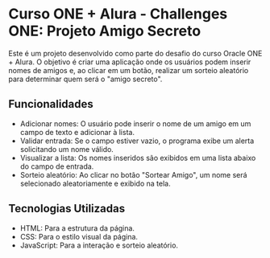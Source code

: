 # Curso ONE + Alura - Challenges ONE: Projeto Amigo Secreto

Este é um projeto desenvolvido como parte do desafio do curso Oracle ONE + Alura. O objetivo é criar uma aplicação onde os usuários podem inserir nomes de amigos e, ao clicar em um botão, realizar um sorteio aleatório para determinar quem será o "amigo secreto".

## Funcionalidades

- Adicionar nomes: O usuário pode inserir o nome de um amigo em um campo de texto e adicionar à lista.
- Validar entrada: Se o campo estiver vazio, o programa exibe um alerta solicitando um nome válido.
- Visualizar a lista: Os nomes inseridos são exibidos em uma lista abaixo do campo de entrada.
- Sorteio aleatório: Ao clicar no botão "Sortear Amigo", um nome será selecionado aleatoriamente e exibido na tela.

## Tecnologias Utilizadas

- HTML: Para a estrutura da página.
- CSS: Para o estilo visual da página.
- JavaScript: Para a interação e sorteio aleatório.

